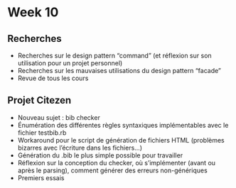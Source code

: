 # Week 10

## Recherches

- Recherches sur le design pattern “command” (et réflexion sur son utilisation pour un projet personnel)
- Recherches sur les mauvaises utilisations du design pattern “facade”
- Revue de tous les cours

## Projet Citezen

- Nouveau sujet : bib checker
- Énumération des différentes règles syntaxiques implémentables avec le fichier testbib.rb
- Workaround pour le script de génération de fichiers HTML (problèmes bizarres avec l’écriture dans les fichiers…)
- Génération du .bib le plus simple possible pour travailler
- Réflexion sur la conception du checker, où s’implémenter (avant ou après le parsing), comment générer des erreurs non-génériques
- Premiers essais

